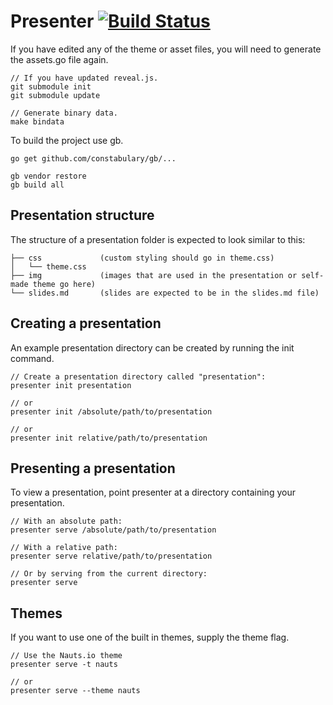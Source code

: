 # Presenter [![Build Status](https://travis-ci.org/nautsio/presenter.svg?branch=master)](https://travis-ci.org/nautsio/presenter)
If you have edited any of the theme or asset files, you will need to generate the assets.go file again.
```
// If you have updated reveal.js.
git submodule init
git submodule update

// Generate binary data.
make bindata
```

To build the project use gb.
```
go get github.com/constabulary/gb/...

gb vendor restore
gb build all
```

## Presentation structure
The structure of a presentation folder is expected to look similar to this:
```
├── css             (custom styling should go in theme.css)
│   └── theme.css
├── img             (images that are used in the presentation or self-made theme go here)
└── slides.md       (slides are expected to be in the slides.md file)
```

## Creating a presentation
An example presentation directory can be created by running the init command.
```
// Create a presentation directory called "presentation":
presenter init presentation

// or
presenter init /absolute/path/to/presentation

// or
presenter init relative/path/to/presentation
```


## Presenting a presentation
To view a presentation, point presenter at a directory containing your presentation.
```
// With an absolute path:
presenter serve /absolute/path/to/presentation

// With a relative path:
presenter serve relative/path/to/presentation

// Or by serving from the current directory:
presenter serve
```

## Themes
If you want to use one of the built in themes, supply the theme flag.
```
// Use the Nauts.io theme
presenter serve -t nauts

// or
presenter serve --theme nauts
```
